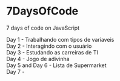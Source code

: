 # 7DaysOfCode
 7 days of code on JavaScript

Day 1 - Trabalhando com tipos de variaveis</br>
Day 2 - Interagindo com o usuário</br>
Day 3 - Estudando as carreiras de TI</br>
Day 4 - Jogo de adivinha</br>
Day 5 and Day 6 - Lista de Supermarket</br>
Day 7 - 
